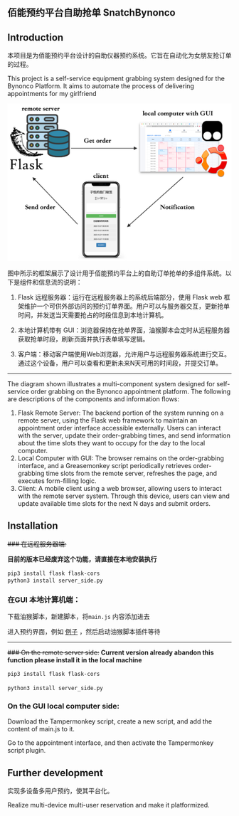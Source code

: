 ## 佰能预约平台自助抢单 SnatchBynonco

## Introduction

本项目是为佰能预约平台设计的自助仪器预约系统。它旨在自动化为女朋友抢订单的过程。

This project is a self-service equipment grabbing system designed for the Bynonco Platform. It aims to automate the process of delivering appointments for my girlfriend

![frameWork](./assets/frameWork.png)

图中所示的框架展示了设计用于佰能预约平台上的自助订单抢单的多组件系统。以下是组件和信息流的说明：

1. Flask 远程服务器：运行在远程服务器上的系统后端部分，使用 Flask web 框架维护一个可供外部访问的预约订单界面。用户可以与服务器交互，更新抢单时间，并发送当天需要抢占的时段信息到本地计算机。

2. 本地计算机带有 GUI：浏览器保持在抢单界面，油猴脚本会定时从远程服务器获取抢单时段，刷新页面并执行表单填写逻辑。

3. 客户端：移动客户端使用Web浏览器，允许用户与远程服务器系统进行交互。通过这个设备，用户可以查看和更新未来N天可用的时间段，并提交订单。

----

The diagram shown illustrates a multi-component system designed for self-service order grabbing on the Bynonco appointment platform. The following are descriptions of the components and information flows:

1. Flask Remote Server: The backend portion of the system running on a remote server, using the Flask web framework to maintain an appointment order interface accessible externally. Users can interact with the server, update their order-grabbing times, and send information about the time slots they want to occupy for the day to the local computer.
2. Local Computer with GUI: The browser remains on the order-grabbing interface, and a Greasemonkey script periodically retrieves order-grabbing time slots from the remote server, refreshes the page, and executes form-filling logic.
3. Client: A mobile client using a web browser, allowing users to interact with the remote server system. Through this device, users can view and update available time slots for the next N days and submit orders.

## Installation

~~### 在远程服务器端:~~

**目前的版本已经废弃这个功能，请直接在本地安装执行**

```shell
pip3 install flask flask-cors
python3 install server_side.py
```

### 在GUI 本地计算机端：

下载油猴脚本，新建脚本，将`main.js` 内容添加进去

进入预约界面，例如 [例子](http://dypt.ujs.edu.cn/console/appointment/AppointmentBoxContainer?id=e39418c7-53ed-44fa-9eab-c8852952d219) ，然后启动油猴脚本插件等待

----

~~### On the remote server side:~~
**Current version already abandon this function please install it in the local machine**
```shell
pip3 install flask flask-cors

python3 install server_side.py
```

### On the GUI local computer side:

Download the Tampermonkey script, create a new script, and add the content of main.js to it.

Go to the appointment interface, and then activate the Tampermonkey script plugin.

## Further development

实现多设备多用户预约，使其平台化。

Realize multi-device multi-user reservation and make it platformized.


